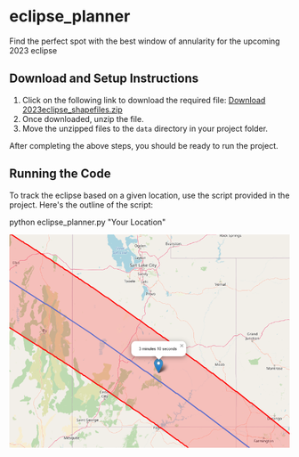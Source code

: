 # eclipse_planner
Find the perfect spot with the best window of annularity for the upcoming 2023 eclipse 

## Download and Setup Instructions

1. Click on the following link to download the required file: [Download 2023eclipse_shapefiles.zip](https://svs.gsfc.nasa.gov/vis/a000000/a005000/a005073/2023eclipse_shapefiles.zip)
2. Once downloaded, unzip the file.
3. Move the unzipped files to the `data` directory in your project folder.

After completing the above steps, you should be ready to run the project.

## Running the Code

To track the eclipse based on a given location, use the script provided in the project. Here's the outline of the script:

python eclipse_planner.py "Your Location"


![Map Image](eclipse_plan.png)
